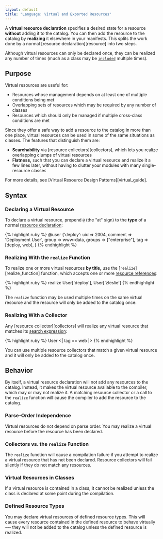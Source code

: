 ```yaml
---
layout: default
title: "Language: Virtual and Exported Resources"
---
```


<!-- TODO -->
[resources]: ./lang_resources.html
[references]: 
[realize_function]: 
[puppetdb]: /puppetdb/0.9
[puppetdb_connect]: /puppetdb/0.9/connect_puppet.html
[puppetdb_install]: /puppetdb/0.9/install.html
[include]: 
[collectors]: 
[search_expression]: 
[virtual_guide]: (hey rename this to "virtual resource design patterns")


A **virtual resource declaration** specifies a desired state for a resource **without** adding it to the catalog. You can then add the resource to the catalog by **realizing** it elsewhere in your manifests. This splits the work done by a normal [resource declaration][resource] into two steps. 

Although virtual resources can only be declared once, they can be realized any number of times (much as a class may be [`included`][include] multiple times). 

Purpose
-----

Virtual resources are useful for:

* Resources whose management depends on at least one of multiple conditions being met
* Overlapping sets of resources which may be required by any number of classes
* Resources which should only be managed if multiple cross-class conditions are met

Since they offer a safe way to add a resource to the catalog in more than one place, virtual resources can be used in some of the same situations as classes. The features that distinguish them are:

* **Searchability** via [resource collectors][collectors], which lets you realize overlapping clumps of virtual resources
* **Flatness,** such that you can declare a virtual resource and realize it a few lines later, without having to clutter your modules with many single-resource classes

For more details, see [Virtual Resource Design Patterns][virtual_guide].

Syntax
-----

### Declaring a Virtual Resource

To declare a virtual resource, prepend `@` (the "at" sign) to the **type** of a normal [resource declaration][resources]:

{% highlight ruby %}
    @user {'deploy':
      uid     => 2004,
      comment => 'Deployment User',
      group   => www-data,
      groups  => ["enterprise"],
      tag     => [deploy, web],
    }
{% endhighlight %}

### Realizing With the `realize` Function

To realize one or more virtual resources **by title,** use the [`realize`][realize_function] function, which accepts one or more [resource references][references]:

{% highlight ruby %}
    realize User['deploy'], User['zleslie']
{% endhighlight %}

The `realize` function may be used multiple times on the same virtual resource and the resource will only be added to the catalog once.

### Realizing With a Collector

Any [resource collector][collectors] will realize any virtual resource that matches its [search expression][search_expression]:

{% highlight ruby %}
    User <| tag == web |>
{% endhighlight %}

You can use multiple resource collectors that match a given virtual resource and it will only be added to the catalog once. 


Behavior
-----

By itself, a virtual resource declaration will not add any resources to the catalog. Instead, it makes the virtual resource available to the compiler, which may or may not realize it. A matching resource collector or a call to the `realize` function will cause the compiler to add the resource to the catalog. 

### Parse-Order Independence

Virtual resources do not depend on parse order. You may realize a virtual resource before the resource has been declared. 

### Collectors vs. the `realize` Function

The `realize` function will cause a compilation failure if you attempt to realize a virtual resource that has not been declared. Resource collectors will fail silently if they do not match any resources. 

### Virtual Resources in Classes

If a virtual resource is contained in a class, it cannot be realized unless the class is declared at some point during the compilation. 

### Defined Resource Types

You may declare virtual resources of defined resource types. This will cause every resource contained in the defined resource to behave virtually --- they will not be added to the catalog unless the defined resource is realized.

